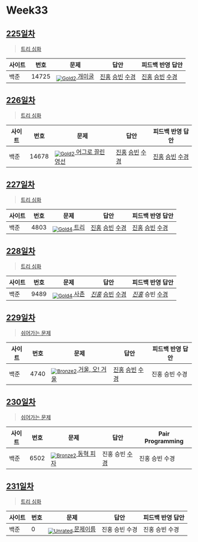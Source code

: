 <!-- tier 리스트 S -->

[Unrated]: https://user-images.githubusercontent.com/33937365/126247607-85783912-c11a-4d50-ac36-8cc7dcb75cd2.png
[Bronze2]: https://user-images.githubusercontent.com/33937365/126247614-d85dc6ff-a520-4c00-82bd-eb593b156bd8.png
[Gold5]: https://user-images.githubusercontent.com/33937365/126247627-2979d4d5-915a-4c4e-adb7-c171f9bafe28.png
[Gold4]: https://user-images.githubusercontent.com/33937365/126247629-b24e1e24-4579-450f-bc3c-f166361091dd.png
[Gold3]: https://user-images.githubusercontent.com/33937365/126247630-80fb15af-debc-451d-a937-6c9c6bfa693b.png
[Gold2]: https://user-images.githubusercontent.com/33937365/126247633-7112f6a6-57da-4d1d-953f-5414ba8ffc3d.png
[Gold1]: https://user-images.githubusercontent.com/33937365/126247635-42bd3af9-e129-4379-b44a-22d75de3def6.png
[Platinum5]: https://user-images.githubusercontent.com/33937365/126247636-763e3bc4-43a9-4724-8ce1-c2288aecb636.png
<!-- tier 리스트 E -->

# Week33

## [225일차](Day225)

> [트리 심화](https://www.acmicpc.net/group/workbook/view/9797/36266)

| 사이트 | 번호 | 문제                                       | 답안           | 피드백 반영 답안 |
| ------ | ---- | ------------------------------------------ | -------------- | ---------------- |
| 백준   | 14725 | [<sub>![Gold2]</sub> 개미굴](https://www.acmicpc.net/problem/14725) | [진홍](Day225/boj14725_kjh.java) [승빈](Day225/boj14725_wsb.java) [수경](Day225/boj14725_hsk.js) | [진홍](Day225/boj14725_kjh.java) [승빈](Day225/boj14725_wsb_fb.java) [수경](Day225/boj14725_hsk_fb.js)   |

## [226일차](Day226)

> [트리 심화](https://www.acmicpc.net/group/workbook/view/9797/36284)

| 사이트 | 번호 | 문제                                       | 답안           | 피드백 반영 답안 |
| ------ | ---- | ------------------------------------------ | -------------- | ---------------- |
| 백준   | 14678    | [<sub>![Gold2]</sub> 어그로 끌린 영선](https://www.acmicpc.net/problem/14678) | [진홍](Day226/boj14678_kjh.java) [승빈](Day226/boj14678_wsb.java) [수경](Day226/boj14678_hsk.js) | [진홍](Day226/boj14678_kjh_fb.java) [승빈](Day226/boj14678_wsb_fb.java) [수경](Day226/boj14678_hsk_fb.js)   |

## [227일차](Day227)

> [트리 심화](https://www.acmicpc.net/group/workbook/view/9797/36343)

| 사이트 | 번호 | 문제                                       | 답안           | 피드백 반영 답안 |
| ------ | ---- | ------------------------------------------ | -------------- | ---------------- |
| 백준   | 4803 | [<sub>![Gold4]</sub> 트리](https://www.acmicpc.net/problem/4803) | [진홍](Day227/boj4803_kjh.java) [승빈](Day227/boj4803_wsb.java) [수경](Day227/boj4803_hsk.js) | [진홍](Day227/boj4803_kjh.java) [승빈](Day227/boj4803_wsb.java) [수경](Day227/boj4803_hsk_fb.js)   |

## [228일차](Day228)

> [트리 심화](https://www.acmicpc.net/group/workbook/view/9797/36355)

| 사이트 | 번호 | 문제                                       | 답안           | 피드백 반영 답안 |
| ------ | ---- | ------------------------------------------ | -------------- | ---------------- |
| 백준   | 9489 | [<sub>![Gold4]</sub> 사촌](https://www.acmicpc.net/problem/9489) | *[진홍](Day228/boj9489_kjh.java)* [승빈](Day228/boj9489_wsb.java) [수경](Day228/boj9489_hsk.js) | *[진홍](Day228/boj9489_kjh_fb.java)* 승빈 [수경](Day228/boj9489_hsk_fb.js)   |

## [229일차](Day229)

> [쉬어가는 문제](https://www.acmicpc.net/group/workbook/view/9797/36385)

| 사이트 | 번호 | 문제                                       | 답안           | 피드백 반영 답안 |
| ------ | ---- | ------------------------------------------ | -------------- | ---------------- |
| 백준   | 4740    | [<sub>![Bronze2]</sub> 거울, 오! 거울](https://www.acmicpc.net/problem/4740) | [진홍](Day229/boj4740_kjh.java) [승빈](Day229/boj4740_wsb.java) [수경](Day229/boj4740_hsk.js) | 진홍 승빈 수경   |

## [230일차](Day230) 

> [쉬어가는 문제](https://www.acmicpc.net/group/workbook/view/9797/36421)

| 사이트 | 번호 | 문제                                       | 답안         | Pair Programming                       |
| ------ | ---- | ------------------------------------------ | ------------ | -------------------------------------- |
| 백준   | 6502 | [<sub>![Bronze2]</sub> 동혁 피자](https://www.acmicpc.net/problem/6502) | 진홍 승빈 [수경](Day230/boj6502_hsk.js) | 진홍 승빈 수경   |

## [231일차](Day231)

> [트리 심화](문제집링크)

| 사이트 | 번호 | 문제                                       | 답안           | 피드백 반영 답안 |
| ------ | ---- | ------------------------------------------ | -------------- | ---------------- |
| 백준   | 0    | [<sub>![Unrated]</sub> 문제이름](문제링크) | 진홍 승빈 수경 | 진홍 승빈 수경   |

